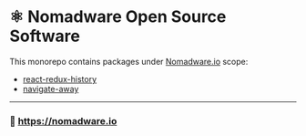 # ⚛️ Nomadware Open Source Software

This monorepo contains packages under [Nomadware.io](https://nomadware.io) scope:

- [react-redux-history](https://github.com/fum4/react-redux-history/tree/monorepo/packages/react-redux-history)
- [navigate-away](https://github.com/fum4/react-redux-history/tree/monorepo/packages/navigate-away)

<hr>

### 🔗 https://nomadware.io
